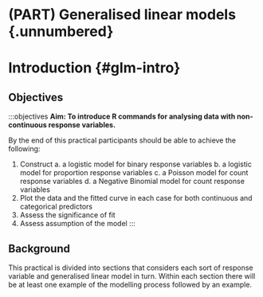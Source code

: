 

# (PART) Generalised linear models {.unnumbered}

# Introduction {#glm-intro}

## Objectives
:::objectives
**Aim: To introduce R commands for analysing data with non-continuous response variables.**

By the end of this practical participants should be able to achieve the following:

1.	Construct
    a.	a logistic model for binary response variables
    b.	a logistic model for proportion response variables
    c.	a Poisson model for count response variables
    d.	a Negative Binomial model for count response variables
2.	Plot the data and the fitted curve in each case for both continuous and categorical predictors
3.	Assess the significance of fit
4.	Assess assumption of the model
:::

## Background
This practical is divided into sections that considers each sort of response variable and generalised linear model in turn. Within each section there will be at least one example of the modelling process followed by an example.
